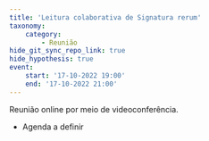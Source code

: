 ```yaml
---
title: 'Leitura colaborativa de Signatura rerum'
taxonomy:
    category:
        - Reunião
hide_git_sync_repo_link: true
hide_hypothesis: true
event:
    start: '17-10-2022 19:00'
    end: '17-10-2022 21:00'
---
```


Reunião online por meio de videoconferência.

- Agenda a definir
